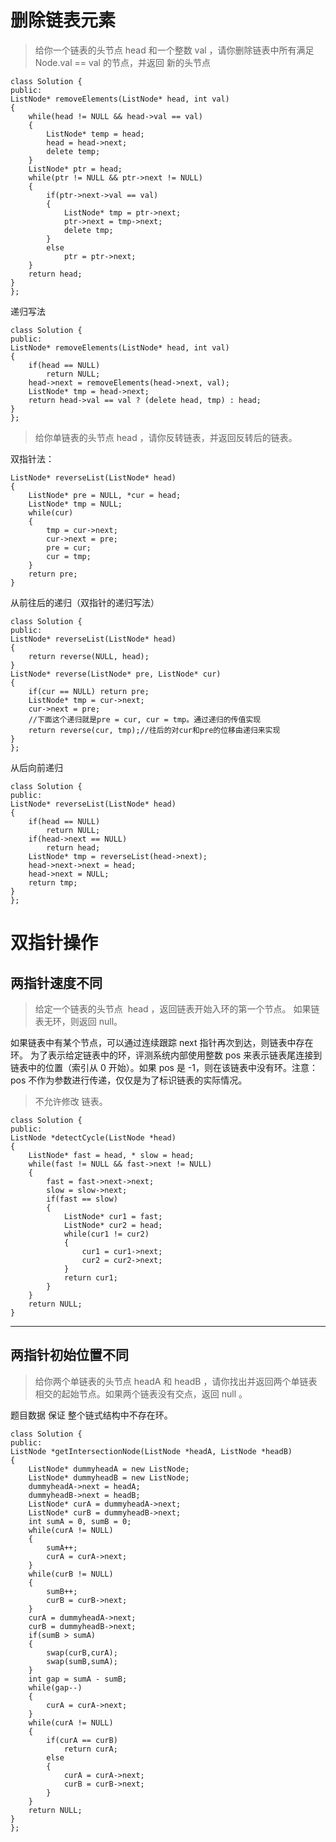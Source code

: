# 删除链表元素

>给你一个链表的头节点 head 和一个整数 val ，请你删除链表中所有满足 Node.val == val 的节点，并返回 新的头节点


	class Solution {
	public:
    ListNode* removeElements(ListNode* head, int val) 
    {
        while(head != NULL && head->val == val)
        {
            ListNode* temp = head;
            head = head->next;
            delete temp;
        }
        ListNode* ptr = head;
        while(ptr != NULL && ptr->next != NULL)
        {
            if(ptr->next->val == val)
            {
                ListNode* tmp = ptr->next;
                ptr->next = tmp->next;
                delete tmp;
            }
            else 
                ptr = ptr->next;
        }
        return head;
    }
	};


递归写法


	class Solution {
	public:
    ListNode* removeElements(ListNode* head, int val) 
    {
        if(head == NULL)
            return NULL;
        head->next = removeElements(head->next, val);
        ListNode* tmp = head->next;
        return head->val == val ? (delete head, tmp) : head;
    }
	};


>给你单链表的头节点 head ，请你反转链表，并返回反转后的链表。

双指针法：

	ListNode* reverseList(ListNode* head) 
    {
        ListNode* pre = NULL, *cur = head;
        ListNode* tmp = NULL;
        while(cur)
        {
            tmp = cur->next;
            cur->next = pre;
            pre = cur;
            cur = tmp;
        }
        return pre;
    }

从前往后的递归（双指针的递归写法）

	class Solution {
	public:
    ListNode* reverseList(ListNode* head) 
    {
        return reverse(NULL, head);
    }
    ListNode* reverse(ListNode* pre, ListNode* cur)
    {
        if(cur == NULL) return pre;
        ListNode* tmp = cur->next;
        cur->next = pre;
		//下面这个递归就是pre = cur, cur = tmp。通过递归的传值实现
        return reverse(cur, tmp);//往后的对cur和pre的位移由递归来实现
    }
	};


从后向前递归

	class Solution {
	public:
    ListNode* reverseList(ListNode* head) 
    {
        if(head == NULL)
            return NULL;
        if(head->next == NULL)
            return head;
        ListNode* tmp = reverseList(head->next);
        head->next->next = head;
        head->next = NULL;
        return tmp;
    }
	};

# 双指针操作

## 两指针速度不同

>给定一个链表的头节点  head ，返回链表开始入环的第一个节点。 如果链表无环，则返回 null。
>
如果链表中有某个节点，可以通过连续跟踪 next 指针再次到达，则链表中存在环。 为了表示给定链表中的环，评测系统内部使用整数 pos 来表示链表尾连接到链表中的位置（索引从 0 开始）。如果 pos 是 -1，则在该链表中没有环。注意：pos 不作为参数进行传递，仅仅是为了标识链表的实际情况。
>
>不允许修改 链表。

	class Solution {
	public:
    ListNode *detectCycle(ListNode *head) 
    {
        ListNode* fast = head, * slow = head;
        while(fast != NULL && fast->next != NULL)
        {
            fast = fast->next->next;
            slow = slow->next;
            if(fast == slow)
            {
                ListNode* cur1 = fast;
                ListNode* cur2 = head;
                while(cur1 != cur2)
                {
                    cur1 = cur1->next;
                    cur2 = cur2->next;
                }
                return cur1;
            }
        }
        return NULL;
    }

---

## 两指针初始位置不同

>给你两个单链表的头节点 headA 和 headB ，请你找出并返回两个单链表相交的起始节点。如果两个链表没有交点，返回 null 。
>
题目数据 保证 整个链式结构中不存在环。

	class Solution {
	public:
    ListNode *getIntersectionNode(ListNode *headA, ListNode *headB) 
    {
        ListNode* dummyheadA = new ListNode;
        ListNode* dummyheadB = new ListNode;
        dummyheadA->next = headA;
        dummyheadB->next = headB;
        ListNode* curA = dummyheadA->next;
        ListNode* curB = dummyheadB->next;
        int sumA = 0, sumB = 0;
        while(curA != NULL)
        {
            sumA++;
            curA = curA->next;
        }
        while(curB != NULL)
        {
            sumB++;
            curB = curB->next;
        }
        curA = dummyheadA->next;
        curB = dummyheadB->next;
        if(sumB > sumA)
        {
            swap(curB,curA);
            swap(sumB,sumA);
        }
        int gap = sumA - sumB;
        while(gap--)
        {
            curA = curA->next;
        }
        while(curA != NULL)
        {
            if(curA == curB)
                return curA;
            else
            {
                curA = curA->next;
                curB = curB->next;
            }
        }
        return NULL;
    }
	};




